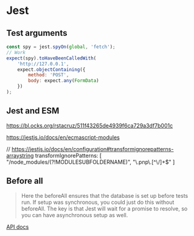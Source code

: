# Jest 

## Test arguments

```JavaScript
const spy = jest.spyOn(global, 'fetch');
// Work
expect(spy).toHaveBeenCalledWith(
    'http://127.0.0.1',
    expect.objectContaining({
        method: 'POST',
        body: expect.any(FormData)
    })
);
```


## Jest and ESM

https://bl.ocks.org/rstacruz/511f43265de4939f6ca729a3df7b001c

https://jestjs.io/docs/en/ecmascript-modules

// https://jestjs.io/docs/en/configuration#transformignorepatterns-arraystring
transformIgnorePatterns: [
    "/node_modules/(?!MODULESUBFOLDERNAME)",
    "\\.pnp\\.[^\\\/]+$"
]


## Before all

> Here the beforeAll ensures that the database is set up before tests run. If setup was synchronous, you could just do this without beforeAll. The key is that Jest will wait for a promise to resolve, so you can have asynchronous setup as well.


[API docs](https://jest-bot.github.io/jest/docs/api.html)

